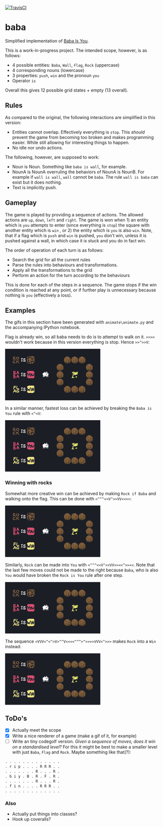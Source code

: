 [![TravisCI](https://travis-ci.org/MarcinKonowalczyk/baba.svg?branch=master&service=github)](https://travis-ci.org/MarcinKonowalczyk/baba?branch=master)

# baba
Simplified implementation of [Baba Is You](https://hempuli.com/baba/).

This is a work-in-progress project. The intended scope, however, is as follows:

- 4 possible entities: `Baba`, `Wall`, `Flag`, `Rock` (uppercase)
- 4 corresponding nouns (lowercase)
- 3 properties: `push`, `win` and the pronoun `you`
- Operator `is`
  
Overall this gives 12 possible grid states + empty (13 overall).

## Rules

As compared to the original, the following interactions are simplified in this version:

- Entities cannot overlap. Effectively everything is `stop`. This *should* prevent the game from becoming too broken and makes programming easier. While still allowing for interesting things to happen.
- No idle nor undo actions.

The following, however, are supposed to work:

- Noun is Noun. Something like `baba is wall`, for example.
- NounA is NounA overruling the behaviors of NounA is NounB. For example if `wall is wall`, `wall` cannot be `baba`. The rule `wall is baba` can exist but it does nothing.
- Text is implicitly push.

## Gameplay

The game is played by providing a sequence of actions. The allowed actions are `up`, `down`, `left` and `right`. The game is won when 1) an entity which is `you` attempts to enter (since everything is `stop`) the square with another entity which is `win` , or 2) the entity which is `you` is also `win`. Note, that if a flag which is `push` and `win` is pushed, `you` don't win, unless it is pushed against a wall, in which case it is stuck and you do in fact win.

The order of operation of each turn is as follows:
  
- Search the grid for all the current rules
- Parse the rules into behaviours and transformations.
- Apply all the transformations to the grid
- Perform an action for the turn according to the behaviours
  
This is done for each of the steps in a sequence. The game stops if the win condition is reached at any point, or if further play is unnecessary because nothing is `you` (effectively a loss).

## Examples

The gifs in this section have been generated with `animate\animate.py` and the accompanying IPython notebook.

Flag is already win, so all baba needs to do is to attempt to walk on it. `>>>>` wouldn't work because in this version everything is stop. Hence `>>^>>V`:

![fastest_win](./animation/fastest_win.gif)

In a similar manner, fastest loss can be achieved by breaking the `Baba is You` rule with `<^<V`:

![fastest_loss](./animation/fastest_loss.gif)

### Winning with rocks

Somewhat more creative win can be achieved by making `Rock if Baba` and walking onto the flag. This can be done with `<^^^<<V^>>VV<<>>`:

![fastest_win](./animation/rock_is_baba.gif)

Similarly, `Rock` can be made into `You` with `<^^^<<V^<<VV>><<^>><<`. Note that the last few moves could not be made to the right because `Baba`, who is also `You` would have broken the `Rock is You` rule after one step.

![fastest_win](./animation/rock_is_you.gif)

The sequence `<VVV<^<^>V>^^V<<<<^^^>^>>>>VVV<^>>>` makes `Rock` into a `Win` instead:

![fastest_win](./animation/rock_is_win.gif)

## ToDo's

- [x] Actually meet the scope
- [x] Write a nice renderer of a game (make a gif of it, for example)
- [ ] Write an tiny codegolf version. _Given a sequence of moves, does it win on a standardised level?_ For this it might be best to make a smaller level with just `Baba`, `Flag` and `Rock`. Maybe something like that(?):

```
. . . . . . . . . . . . .
. r i p . . . . R R R . .
. . . . . . . R . . . R .
. b i y . B . R . F . R .
. . . . . . . R . . . R .
. f i n . . . . R R R . .
. . . . . . . . . . . . .
```

### Also

- Actually put things into classes?
- Hook up coveralls?

